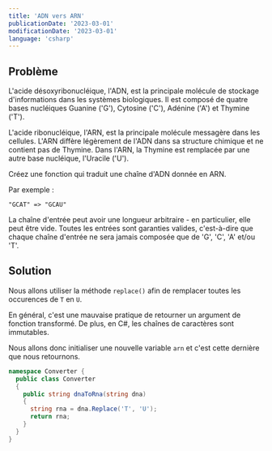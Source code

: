 ```yaml
---
title: 'ADN vers ARN'
publicationDate: '2023-03-01'
modificationDate: '2023-03-01'
language: 'csharp'
---
```


## Problème

L'acide désoxyribonucléique, l'ADN, est la principale molécule de stockage d'informations dans les systèmes biologiques. Il est composé de quatre bases nucléiques Guanine ('G'), Cytosine ('C'), Adénine ('A') et Thymine ('T').

L'acide ribonucléique, l'ARN, est la principale molécule messagère dans les cellules. L'ARN diffère légèrement de l'ADN dans sa structure chimique et ne contient pas de Thymine. Dans l'ARN, la Thymine est remplacée par une autre base nucléique, l'Uracile ('U').

Créez une fonction qui traduit une chaîne d'ADN donnée en ARN.

Par exemple :

`"GCAT" => "GCAU"`

La chaîne d'entrée peut avoir une longueur arbitraire - en particulier, elle peut être vide. Toutes les entrées sont garanties valides, c'est-à-dire que chaque chaîne d'entrée ne sera jamais composée que de 'G', 'C', 'A' et/ou 'T'.

## Solution

Nous allons utiliser la méthode `replace()` afin de remplacer toutes les occurences de `T` en `U`.

En général, c'est une mauvaise pratique de retourner un argument de fonction transformé. De plus, en C#, les chaînes de caractères sont immutables.

Nous allons donc initialiser une nouvelle variable `arn` et c'est cette dernière que nous retournons.

```c#
namespace Converter {
  public class Converter
  {
    public string dnaToRna(string dna)
    {
      string rna = dna.Replace('T', 'U');
      return rna;
    }
  }
}
```
